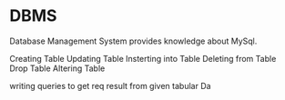 # DBMS
Database Management System provides knowledge about MySql.

Creating Table
Updating Table
Insterting into Table
Deleting from Table
Drop Table
Altering Table

writing queries to get req result from given tabular Da

